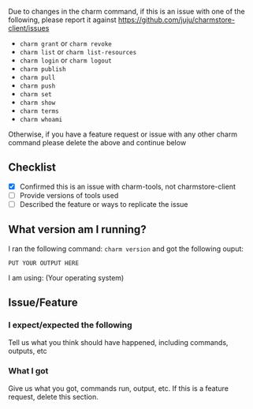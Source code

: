 Due to changes in the charm command, if this is an issue with one of the following, please report it against https://github.com/juju/charmstore-client/issues

- `charm grant` or `charm revoke`
- `charm list` or `charm list-resources`
- `charm login` or `charm logout`
- `charm publish`
- `charm pull`
- `charm push`
- `charm set`
- `charm show`
- `charm terms`
- `charm whoami`

Otherwise, if you have a feature request or issue with any other charm command please delete the above and continue below

## Checklist

 - [X] Confirmed this is an issue with charm-tools, not charmstore-client
 - [ ] Provide versions of tools used
 - [ ] Described the feature or ways to replicate the issue

## What version am I running?

I ran the following command: `charm version` and got the following ouput:

```
PUT YOUR OUTPUT HERE
```

I am using: (Your operating system)

## Issue/Feature

### I expect/expected the following

Tell us what you think should have happened, including commands, outputs, etc

### What I got

Give us what you got, commands run, output, etc. If this is a feature request, delete this section.
